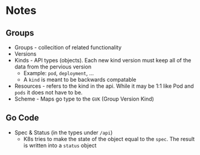 # Notes

## Groups

- Groups - collecition of related functionality 
- Versions 
- Kinds - API types (objects). Each new kind version must keep all of the data from the pervious version
	- Example: `pod`, `deployment`, ...
	- A `kind` is meant to be backwards compatable
- Resources - refers to the kind in the api. While it may be 1:1 like Pod and `pods` it does not have to be.
- Scheme - Maps go type to the `GVK` (Group Version Kind)


## Go Code

- Spec & Status (in the types under `/api`)
	- K8s tries to make the state of the object equal to the `spec`. The result is written into a `status` object